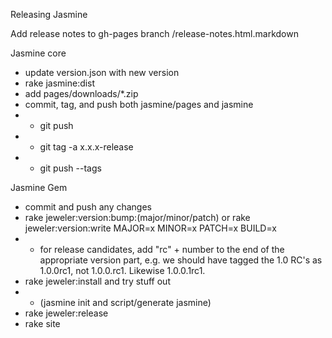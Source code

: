 Releasing Jasmine

Add release notes to gh-pages branch /release-notes.html.markdown

Jasmine core

* update version.json with new version
* rake jasmine:dist
* add pages/downloads/*.zip
* commit, tag, and push both jasmine/pages and jasmine
* * git push
* * git tag -a x.x.x-release
* * git push --tags

Jasmine Gem

* commit and push any changes
* rake jeweler:version:bump:(major/minor/patch) or rake jeweler:version:write MAJOR=x MINOR=x PATCH=x BUILD=x
* * for release candidates, add "rc" + number to the end of the appropriate version part, e.g. we should have tagged the 1.0 RC's as 1.0.0rc1, not 1.0.0.rc1. Likewise 1.0.0.1rc1.
* rake jeweler:install and try stuff out
* * (jasmine init and script/generate jasmine)
* rake jeweler:release
* rake site
